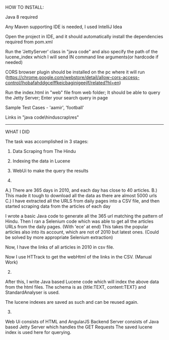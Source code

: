 HOW TO INSTALL:

Java 8 required

Any Maven supporting IDE is needed, I used IntelliJ Idea

Open the project in IDE, and it should automatically install the dependencies required from pom.xml

Run the 'JettyServer' class in "java code" and also specify the path of the lucene_index which I will send IN command line arguments(or hardcode if needed)

CORS browser plugin should be installed on the pc where it will run (https://chrome.google.com/webstore/detail/allow-cors-access-control/lhobafahddgcelffkeicbaginigeejlf/related?hl=en)

Run the index.html in "web" file from web folder; It should be able to query the Jetty Server;
Enter your search query in page

Sample Test Cases -
'aamir', 'football'


Links in "java code\hinduscrap\res"

----------

WHAT I DID

The task was accomplished in 3 stages:

1. Data Scraping from The Hindu
2. Indexing the data in Lucene
3. WebUi to make the query the results



1.
A.) There are 365 days in 2010, and each day has close to 40 articles.
B.) This made it tough to download all the data as there are almost 5000 urls
C.) I have extracted all the URLS from daily pages into a CSV file, and then started scraping data from the articles of each day


I wrote a basic Java code to generate all the 365 url matching the pattern of Hindu.
Then I ran a Selenium code which was able to get all the articles URLs from the daily pages. (With 'ece' at end)
This takes the popular articles also into its account, which are not of 2010 but latest ones. (Could be solved by more appropriate Selenium extraction)

Now, I have the links of all articles in 2010 in csv file.

Now I use HTTrack to get the webHtml of the links in the CSV. (Manual Work)


2.
After this, I write Java based Lucene code which will index the above data from the html files.
The schema is as {title:TEXT, content:TEXT} and StandardAnalyser is used.

The lucene indexes are saved as such and can be reused again.

3.

Web Ui consists of HTML and AngularJS
Backend Server consists of Java based Jetty Server which handles the GET Requests
The saved lucene index is used here for querying.


